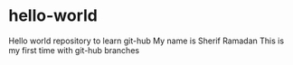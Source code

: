 # hello-world
Hello world repository to learn git-hub
My name is Sherif Ramadan
This is my first time with git-hub branches
